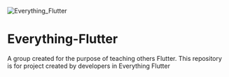 ![Everything_Flutter](https://1.bp.blogspot.com/-MVK3MkJaZHo/XAAhZSJfAJI/AAAAAAAAE-0/-zuOkmw7gMoidG_2adZUDMwNrTPVNMmtQCLcBGAs/s1600/Everything%2BFlutter.fw.png)
# Everything-Flutter
A group created for the purpose of teaching others Flutter. This repository is for project created by developers in Everything Flutter
